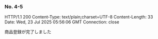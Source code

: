 ### No. 4-5

HTTP/1.1 200 
Content-Type: text/plain;charset=UTF-8
Content-Length: 33
Date: Wed, 23 Jul 2025 05:56:06 GMT
Connection: close

商品登録が完了しました